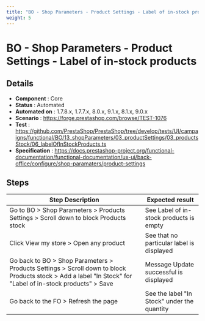 ```yaml
---
title: "BO - Shop Parameters - Product Settings - Label of in-stock products"
weight: 5
---
```


# BO - Shop Parameters - Product Settings - Label of in-stock products
## Details
* **Component** : Core
* **Status** : Automated
* **Automated on** : 1.7.8.x, 1.7.7.x, 8.0.x, 9.1.x, 8.1.x, 9.0.x
* **Scenario** : https://forge.prestashop.com/browse/TEST-1076
* **Test** : https://github.com/PrestaShop/PrestaShop/tree/develop/tests/UI/campaigns/functional/BO/13_shopParameters/03_productSettings/03_productsStock/06_labelOfInStockProducts.ts
* **Specification** : https://docs.prestashop-project.org/functional-documentation/functional-documentation/ux-ui/back-office/configure/shop-paramaters/product-settings

## Steps
| Step Description | Expected result |
| ----- | ----- |
| Go to BO > Shop Parameters > Products Settings > Scroll down to block Products stock | See Label of in-stock products is empty |
| Click View my store > Open any product | See that no particular label is displayed |
| Go back to BO > Shop Parameters > Products Settings > Scroll down to block Products stock > Add a label "In Stock" for "Label of in-stock products" > Save | Message Update successful is displayed |
| Go back to the FO > Refresh the page | See the label "In Stock" under the quantity |
